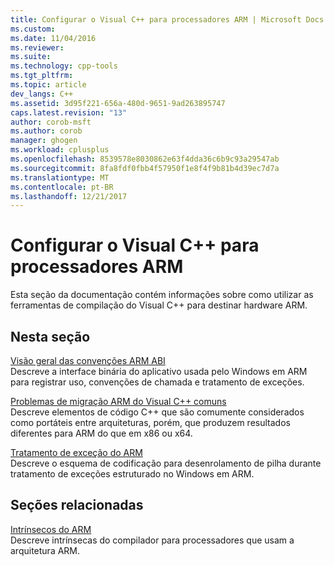 ```yaml
---
title: Configurar o Visual C++ para processadores ARM | Microsoft Docs
ms.custom: 
ms.date: 11/04/2016
ms.reviewer: 
ms.suite: 
ms.technology: cpp-tools
ms.tgt_pltfrm: 
ms.topic: article
dev_langs: C++
ms.assetid: 3d95f221-656a-480d-9651-9ad263895747
caps.latest.revision: "13"
author: corob-msft
ms.author: corob
manager: ghogen
ms.workload: cplusplus
ms.openlocfilehash: 8539578e8030862e63f4dda36c6b9c93a29547ab
ms.sourcegitcommit: 8fa8fdf0fbb4f57950f1e8f4f9b81b4d39ec7d7a
ms.translationtype: MT
ms.contentlocale: pt-BR
ms.lasthandoff: 12/21/2017
---
```

# <a name="configure-visual-c-for-arm-processors"></a>Configurar o Visual C++ para processadores ARM

Esta seção da documentação contém informações sobre como utilizar as ferramentas de compilação do Visual C++ para destinar hardware ARM.  
  
## <a name="in-this-section"></a>Nesta seção  

[Visão geral das convenções ARM ABI](../build/overview-of-arm-abi-conventions.md)  
Descreve a interface binária do aplicativo usada pelo Windows em ARM para registrar uso, convenções de chamada e tratamento de exceções.  
  
[Problemas de migração ARM do Visual C++ comuns](../build/common-visual-cpp-arm-migration-issues.md)  
Descreve elementos de código C++ que são comumente considerados como portáteis entre arquiteturas, porém, que produzem resultados diferentes para ARM do que em x86 ou x64.  
  
[Tratamento de exceção do ARM](../build/arm-exception-handling.md)  
Descreve o esquema de codificação para desenrolamento de pilha durante tratamento de exceções estruturado no Windows em ARM.  
  
## <a name="related-sections"></a>Seções relacionadas  
  
[Intrínsecos do ARM](../intrinsics/arm-intrinsics.md)  
Descreve intrínsecas do compilador para processadores que usam a arquitetura ARM.